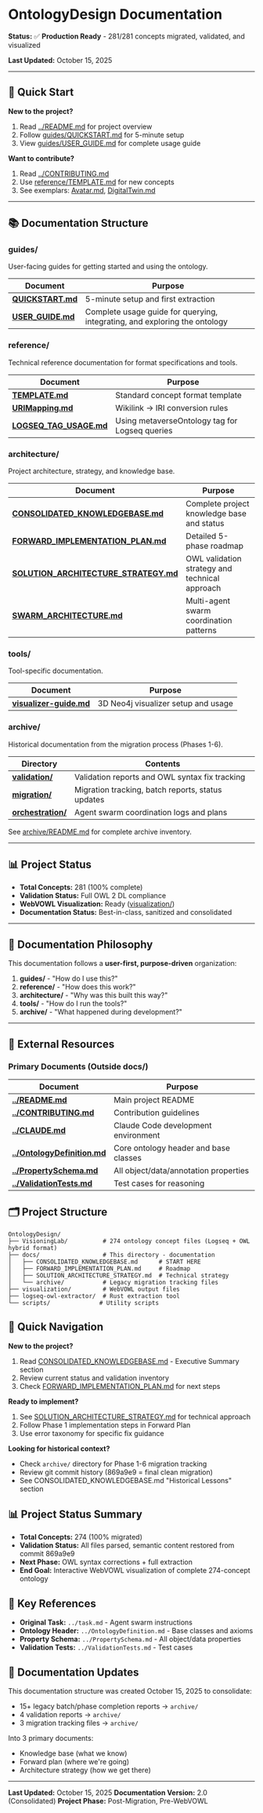 # OntologyDesign Documentation

**Status:** ✅ **Production Ready** - 281/281 concepts migrated, validated, and visualized

**Last Updated:** October 15, 2025

---

## 🚀 Quick Start

**New to the project?**
1. Read [../README.md](../README.md) for project overview
2. Follow [guides/QUICKSTART.md](guides/QUICKSTART.md) for 5-minute setup
3. View [guides/USER_GUIDE.md](guides/USER_GUIDE.md) for complete usage guide

**Want to contribute?**
1. Read [../CONTRIBUTING.md](../CONTRIBUTING.md)
2. Use [reference/TEMPLATE.md](reference/TEMPLATE.md) for new concepts
3. See exemplars: [Avatar.md](../Avatar.md), [DigitalTwin.md](../DigitalTwin.md)

---

## 📚 Documentation Structure

### guides/
User-facing guides for getting started and using the ontology.

| Document | Purpose |
|----------|---------|
| **[QUICKSTART.md](guides/QUICKSTART.md)** | 5-minute setup and first extraction |
| **[USER_GUIDE.md](guides/USER_GUIDE.md)** | Complete usage guide for querying, integrating, and exploring the ontology |

### reference/
Technical reference documentation for format specifications and tools.

| Document | Purpose |
|----------|---------|
| **[TEMPLATE.md](reference/TEMPLATE.md)** | Standard concept format template |
| **[URIMapping.md](reference/URIMapping.md)** | Wikilink → IRI conversion rules |
| **[LOGSEQ_TAG_USAGE.md](reference/LOGSEQ_TAG_USAGE.md)** | Using metaverseOntology tag for Logseq queries |

### architecture/
Project architecture, strategy, and knowledge base.

| Document | Purpose |
|----------|---------|
| **[CONSOLIDATED_KNOWLEDGEBASE.md](CONSOLIDATED_KNOWLEDGEBASE.md)** | Complete project knowledge base and status |
| **[FORWARD_IMPLEMENTATION_PLAN.md](FORWARD_IMPLEMENTATION_PLAN.md)** | Detailed 5-phase roadmap |
| **[SOLUTION_ARCHITECTURE_STRATEGY.md](SOLUTION_ARCHITECTURE_STRATEGY.md)** | OWL validation strategy and technical approach |
| **[SWARM_ARCHITECTURE.md](SWARM_ARCHITECTURE.md)** | Multi-agent swarm coordination patterns |

### tools/
Tool-specific documentation.

| Document | Purpose |
|----------|---------|
| **[visualizer-guide.md](visualizer-guide.md)** | 3D Neo4j visualizer setup and usage |

### archive/
Historical documentation from the migration process (Phases 1-6).

| Directory | Contents |
|-----------|----------|
| **[validation/](archive/validation/)** | Validation reports and OWL syntax fix tracking |
| **[migration/](archive/migration/)** | Migration tracking, batch reports, status updates |
| **[orchestration/](archive/orchestration/)** | Agent swarm coordination logs and plans |

See [archive/README.md](archive/README.md) for complete archive inventory.

---

## 📊 Project Status

- **Total Concepts:** 281 (100% complete)
- **Validation Status:** Full OWL 2 DL compliance
- **WebVOWL Visualization:** Ready ([visualization/](../visualization/))
- **Documentation Status:** Best-in-class, sanitized and consolidated

---

## 🎯 Documentation Philosophy

This documentation follows a **user-first, purpose-driven** organization:

1. **guides/** - "How do I use this?"
2. **reference/** - "How does this work?"
3. **architecture/** - "Why was this built this way?"
4. **tools/** - "How do I run the tools?"
5. **archive/** - "What happened during development?"

---

## 🔗 External Resources

### Primary Documents (Outside docs/)

| Document | Purpose |
|----------|---------|
| **[../README.md](../README.md)** | Main project README |
| **[../CONTRIBUTING.md](../CONTRIBUTING.md)** | Contribution guidelines |
| **[../CLAUDE.md](../CLAUDE.md)** | Claude Code development environment |
| **[../OntologyDefinition.md](../OntologyDefinition.md)** | Core ontology header and base classes |
| **[../PropertySchema.md](../PropertySchema.md)** | All object/data/annotation properties |
| **[../ValidationTests.md](../ValidationTests.md)** | Test cases for reasoning |

## 🗂️ Project Structure

```
OntologyDesign/
├── VisioningLab/          # 274 ontology concept files (Logseq + OWL hybrid format)
├── docs/                  # This directory - documentation
│   ├── CONSOLIDATED_KNOWLEDGEBASE.md      # START HERE
│   ├── FORWARD_IMPLEMENTATION_PLAN.md     # Roadmap
│   ├── SOLUTION_ARCHITECTURE_STRATEGY.md  # Technical strategy
│   └── archive/           # Legacy migration tracking files
├── visualization/         # WebVOWL output files
├── logseq-owl-extractor/  # Rust extraction tool
└── scripts/              # Utility scripts
```

## 🎯 Quick Navigation

**New to the project?**
1. Read [CONSOLIDATED_KNOWLEDGEBASE.md](CONSOLIDATED_KNOWLEDGEBASE.md) - Executive Summary section
2. Review current status and validation inventory
3. Check [FORWARD_IMPLEMENTATION_PLAN.md](FORWARD_IMPLEMENTATION_PLAN.md) for next steps

**Ready to implement?**
1. See [SOLUTION_ARCHITECTURE_STRATEGY.md](SOLUTION_ARCHITECTURE_STRATEGY.md) for technical approach
2. Follow Phase 1 implementation steps in Forward Plan
3. Use error taxonomy for specific fix guidance

**Looking for historical context?**
- Check `archive/` directory for Phase 1-6 migration tracking
- Review git commit history (869a9e9 = final clean migration)
- See CONSOLIDATED_KNOWLEDGEBASE.md "Historical Lessons" section

## 📊 Project Status Summary

- **Total Concepts:** 274 (100% migrated)
- **Validation Status:** All files parsed, semantic content restored from commit 869a9e9
- **Next Phase:** OWL syntax corrections + full extraction
- **End Goal:** Interactive WebVOWL visualization of complete 274-concept ontology

## 🔗 Key References

- **Original Task:** `../task.md` - Agent swarm instructions
- **Ontology Header:** `../OntologyDefinition.md` - Base classes and axioms
- **Property Schema:** `../PropertySchema.md` - All object/data properties
- **Validation Tests:** `../ValidationTests.md` - Test cases

## 📝 Documentation Updates

This documentation structure was created October 15, 2025 to consolidate:
- 15+ legacy batch/phase completion reports → `archive/`
- 4 validation reports → `archive/`
- 3 migration tracking files → `archive/`

Into 3 primary documents:
- Knowledge base (what we know)
- Forward plan (where we're going)
- Architecture strategy (how we get there)

---

**Last Updated:** October 15, 2025
**Documentation Version:** 2.0 (Consolidated)
**Project Phase:** Post-Migration, Pre-WebVOWL
